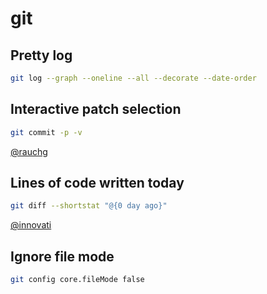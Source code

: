 # git

## Pretty log

```sh
git log --graph --oneline --all --decorate --date-order
```

## Interactive patch selection

```sh
git commit -p -v
```

[@rauchg](https://twitter.com/rauchg/status/778297310694416384)

## Lines of code written today

```sh
git diff --shortstat "@{0 day ago}"
```

[@innovati](https://twitter.com/innovati/status/707386314530930689)

## Ignore file mode

```sh
git config core.fileMode false
```
